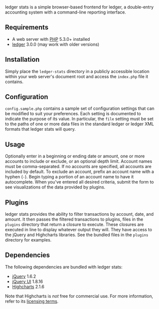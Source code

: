 ledger stats is a simple browser-based frontend for ledger, a double-entry
accounting system with a command-line reporting interface.

## Requirements

- A web server with [PHP](http://php.net) 5.3.0+ installed
- [ledger](https://github.com/jwiegley/ledger) 3.0.0 (may work with older versions)

## Installation

Simply place the `ledger-stats` directory in a publicly accessible location
within your web server's document root and access the `index.php` file it 
contains.

## Configuration

`config.sample.php` contains a sample set of configuration settings that can be
modified to suit your preferences. Each setting is documented to indicate the
purpose of its value. In particular, the `file` setting must be set to the
paths of one or more data files in the standard ledger or ledger XML formats
that ledger stats will query. 

## Usage

Optionally enter in a beginning or ending date or amount, one or more accounts
to include or exclude, or an optional depth limit. Account names must be
comma-separated. If no accounts are specified, all accounts are included by
default. To exclude an account, prefix an account name with a hyphen (`-`).
Begin typing a portion of an account name to have it autocomplete. When you've
entered all desired criteria, submit the form to see visualizations of the data
provided by plugins.

## Plugins

ledger stats provides the ability to filter transactions by account, date,
and amount. It then passes the filtered transactions to plugins, files in
the `plugins` directory that return a closure to execute. These closures are
executed in line to display whatever output they will. They have access to
the jQuery and Highcharts libraries. See the bundled files in the `plugins`
directory for examples.

## Dependencies

The following dependencies are bundled with ledger stats:

- [jQuery](http://jquery.com) 1.6.2
- [jQuery UI](http://jqueryui.com) 1.8.16
- [Highcharts](http://highcharts.com) 2.1.6

Note that Highcharts is _not_ free for commercial use. For more information, 
refer to its [licensing terms](http://www.highcharts.com/license).
